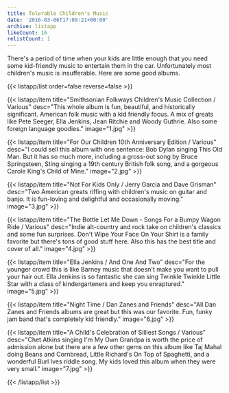 ```yaml
---
title: Tolerable Children's Music
date: '2016-03-06T17:09:21+00:00'
archive: listapp
likeCount: 16
relistCount: 1
---
```


There's a period of time when your kids are little enough that you need some kid-friendly music to entertain them in the car. Unfortunately most children's music is insufferable. Here are some good albums.

<!--more-->

{{< listapp/list order=false reverse=false >}}

   {{< listapp/item title="Smithsonian Folkways Children's Music Collection / Various"
      desc="This whole album is fun, beautiful, and historically significant. American folk music with a kid friendly focus. A mix of greats like Pete Seeger, Ella Jenkins, Jean Ritchie and Woody Guthrie. Also some foreign language goodies."
      image="1.jpg" >}}

   {{< listapp/item title="For Our Children 10th Anniversary Edition / Various"
      desc="I could sell this album with one sentence: Bob Dylan singing This Old Man. But it has so much more, including a gross-out song by Bruce Springsteen, Sting singing a 19th century British folk song, and a gorgeous Carole King's Child of Mine."
      image="2.jpg" >}}

   {{< listapp/item title="Not For Kids Only / Jerry Garcia and Dave Grisman"
      desc="Two American greats riffing with children's music on guitar and banjo. It is fun-loving and delightful and occasionally moving."
      image="3.jpg" >}}

   {{< listapp/item title="The Bottle Let Me Down - Songs For a Bumpy Wagon Ride / Various"
      desc="Indie alt-country and rock take on children's classics and some fun surprises. Don't Wipe Your Face On Your Shirt is a family favorite but there's tons of good stuff here. Also this has the best title and cover of all."
      image="4.jpg" >}}

   {{< listapp/item title="Ella Jenkins / And One And Two"
      desc="For the younger crowd this is like Barney music that doesn't make you want to pull your hair out. Ella Jenkins is so fantastic she can sing Twinkle Twinkle Little Star with a class of kindergarteners and keep you enraptured."
      image="5.jpg" >}}

   {{< listapp/item title="Night Time / Dan Zanes and Friends"
      desc="All Dan Zanes and Friends albums are great but this was our favorite. Fun, funky jam band that's completely kid friendly."
      image="6.jpg" >}}

   {{< listapp/item title="A Child's Celebration of Silliest Songs / Various"
      desc="Chet Atkins singing I'm My Own Grandpa is worth the price of admission alone but there are a few other gems on this album like Taj Mahal doing Beans and Cornbread, Little Richard's On Top of Spaghetti, and a wonderful Burl Ives riddle song. My kids loved this album when they were very small."
      image="7.jpg" >}}

{{< /listapp/list >}}
